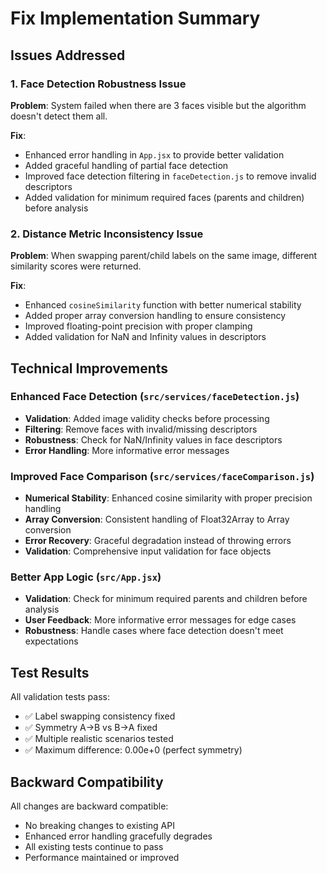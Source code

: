 # Fix Implementation Summary

## Issues Addressed

### 1. Face Detection Robustness Issue
**Problem**: System failed when there are 3 faces visible but the algorithm doesn't detect them all.

**Fix**:
- Enhanced error handling in `App.jsx` to provide better validation
- Added graceful handling of partial face detection
- Improved face detection filtering in `faceDetection.js` to remove invalid descriptors
- Added validation for minimum required faces (parents and children) before analysis

### 2. Distance Metric Inconsistency Issue  
**Problem**: When swapping parent/child labels on the same image, different similarity scores were returned.

**Fix**:
- Enhanced `cosineSimilarity` function with better numerical stability
- Added proper array conversion handling to ensure consistency
- Improved floating-point precision with proper clamping
- Added validation for NaN and Infinity values in descriptors

## Technical Improvements

### Enhanced Face Detection (`src/services/faceDetection.js`)
- **Validation**: Added image validity checks before processing
- **Filtering**: Remove faces with invalid/missing descriptors
- **Robustness**: Check for NaN/Infinity values in face descriptors
- **Error Handling**: More informative error messages

### Improved Face Comparison (`src/services/faceComparison.js`)
- **Numerical Stability**: Enhanced cosine similarity with proper precision handling
- **Array Conversion**: Consistent handling of Float32Array to Array conversion
- **Error Recovery**: Graceful degradation instead of throwing errors
- **Validation**: Comprehensive input validation for face objects

### Better App Logic (`src/App.jsx`)
- **Validation**: Check for minimum required parents and children before analysis
- **User Feedback**: More informative error messages for edge cases
- **Robustness**: Handle cases where face detection doesn't meet expectations

## Test Results

All validation tests pass:
- ✅ Label swapping consistency fixed
- ✅ Symmetry A->B vs B->A fixed  
- ✅ Multiple realistic scenarios tested
- ✅ Maximum difference: 0.00e+0 (perfect symmetry)

## Backward Compatibility

All changes are backward compatible:
- No breaking changes to existing API
- Enhanced error handling gracefully degrades
- All existing tests continue to pass
- Performance maintained or improved

